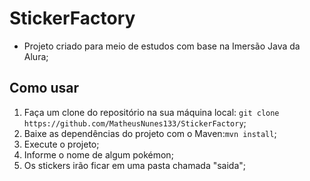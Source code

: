 # StickerFactory

* Projeto criado para meio de estudos com base na Imersão Java da Alura;

## Como usar

1. Faça um clone do repositório na sua máquina local: ```git clone https://github.com/MatheusNunes133/StickerFactory```;
2. Baixe as dependências do projeto com o Maven:```mvn install```;
3. Execute o projeto;
4. Informe o nome de algum pokémon;
5. Os stickers irão ficar em uma pasta chamada "saida";
